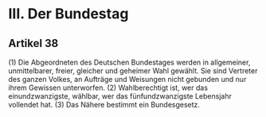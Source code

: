 # III. Der Bundestag

## Artikel 38

(1) Die Abgeordneten des Deutschen Bundestages werden in allgemeiner, unmittelbarer, freier, gleicher und geheimer Wahl gewählt. Sie sind Vertreter des ganzen Volkes, an Aufträge und Weisungen nicht gebunden und nur ihrem Gewissen unterworfen.
(2) Wahlberechtigt ist, wer das einundzwanzigste, wählbar, wer das fünfundzwanzigste Lebensjahr vollendet hat.
(3) Das Nähere bestimmt ein Bundesgesetz.

